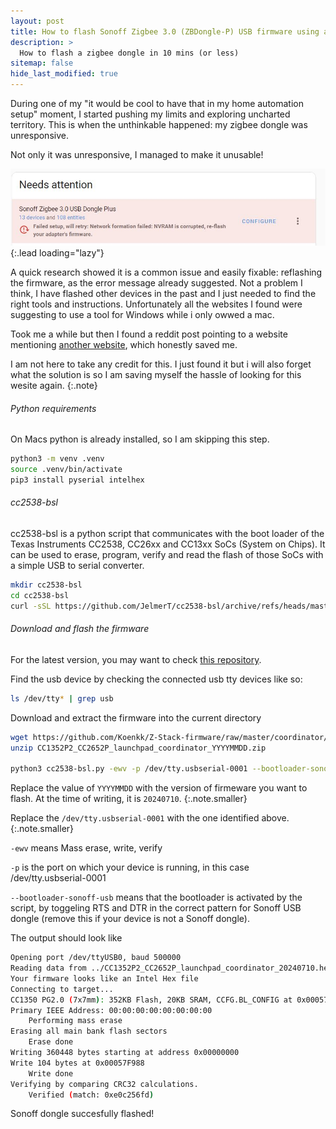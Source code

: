 ```yaml
---
layout: post
title: How to flash Sonoff Zigbee 3.0 (ZBDongle-P) USB firmware using a Mac
description: >
  How to flash a zigbee dongle in 10 mins (or less)
sitemap: false
hide_last_modified: true
---
```


During one of my "it would be cool to have that in my home automation setup" moment, I started pushing my limits and exploring uncharted territory.
This is when the unthinkable happened: my zigbee dongle was unresponsive.

Not only it was unresponsive, I managed to make it unusable!

![Screenshot](/assets/img/blog/zigbee/nvram_corrupted.png){:.lead loading="lazy"}

A quick research showed it is a common issue and easily fixable: reflashing the firmware, as the error message already suggested.
Not a problem I think, I have flashed other devices in the past and I just needed to find the right tools and instructions. Unfortunately all the websites I found were suggesting to use a tool for Windows while i only owwed a mac.

Took me a while but then I found a reddit post pointing to a website mentioning [another website](https://vandalen.dev/post/how-to-update-sonoff-zigbee-3-0-zbdongle-p-usb-firmware-using-a-mac/), which honestly saved me.

I am not here to take any credit for this. I just found it but i will also forget what the solution is so I am saving myself the hassle of looking for this wesite again.
{:.note}

###### Python requirements
On Macs python is already installed, so I am skipping this step.

~~~bash
python3 -m venv .venv
source .venv/bin/activate
pip3 install pyserial intelhex
~~~

###### cc2538-bsl
cc2538-bsl is a python script that communicates with the boot loader of the Texas Instruments CC2538, CC26xx and CC13xx SoCs (System on Chips). It can be used to erase, program, verify and read the flash of those SoCs with a simple USB to serial converter.

~~~bash
mkdir cc2538-bsl
cd cc2538-bsl
curl -sSL https://github.com/JelmerT/cc2538-bsl/archive/refs/heads/master.tar.gz | tar xz --strip 1
~~~

###### Download and flash the firmware
For the latest version, you may want to check [this repository](https://github.com/Koenkk/Z-Stack-firmware/tree/master/coordinator/Z-Stack_3.x.0/bin).

Find the usb device by checking the connected usb tty devices like so:

~~~bash
ls /dev/tty* | grep usb
~~~

Download and extract the firmware into the current directory

~~~bash
wget https://github.com/Koenkk/Z-Stack-firmware/raw/master/coordinator/Z-Stack_3.x.0/bin/CC1352P2_CC2652P_launchpad_coordinator_YYYYMMDD.zip
unzip CC1352P2_CC2652P_launchpad_coordinator_YYYYMMDD.zip

python3 cc2538-bsl.py -ewv -p /dev/tty.usbserial-0001 --bootloader-sonoff-usb ./CC1352P2_CC2652P_launchpad_coordinator_YYYYMMDD.hex
~~~

Replace the value of `YYYYMMDD` with the version of firmeware you want to flash. At the time of writing, it is `20240710`.
{:.note.smaller}

Replace the `/dev/tty.usbserial-0001` with the one identified above.
{:.note.smaller}

`-ewv` means Mass erase, write, verify

`-p` is the port on which your device is running, in this case /dev/tty.usbserial-0001

`--bootloader-sonoff-usb` means that the bootloader is activated by the script, by toggeling RTS and DTR in the correct pattern for Sonoff USB dongle (remove this if your device is not a Sonoff dongle).

The output should look like

~~~bash
Opening port /dev/ttyUSB0, baud 500000
Reading data from ../CC1352P2_CC2652P_launchpad_coordinator_20240710.hex
Your firmware looks like an Intel Hex file
Connecting to target...
CC1350 PG2.0 (7x7mm): 352KB Flash, 20KB SRAM, CCFG.BL_CONFIG at 0x00057FD8
Primary IEEE Address: 00:00:00:00:00:00:00:00
    Performing mass erase
Erasing all main bank flash sectors
    Erase done
Writing 360448 bytes starting at address 0x00000000
Write 104 bytes at 0x00057F988
    Write done
Verifying by comparing CRC32 calculations.
    Verified (match: 0xe0c256fd)
~~~

Sonoff dongle succesfully flashed!